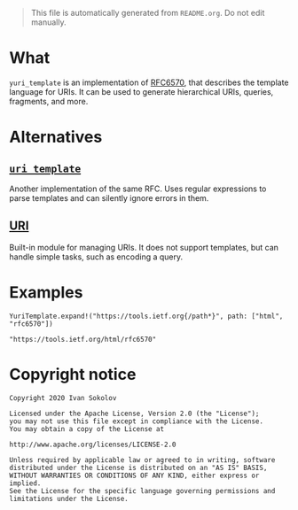 > This file is automatically generated from `README.org`. Do not edit
> manually.


# What

`yuri_template` is an implementation of [RFC6570](https://tools.ietf.org/html/rfc6570), that describes the
template language for URIs. It can be used to generate hierarchical
URIs, queries, fragments, and more.


# Alternatives


## [`uri_template`](https://hex.pm/packages/uri_template)

Another implementation of the same RFC. Uses regular expressions to
parse templates and can silently ignore errors in them.


## [URI](https://hexdocs.pm/elixir/URI.html)

Built-in module for managing URIs. It does not support templates,
but can handle simple tasks, such as encoding a query.


# Examples

    YuriTemplate.expand!("https://tools.ietf.org{/path*}", path: ["html", "rfc6570"])

    "https://tools.ietf.org/html/rfc6570"


# Copyright notice

    Copyright 2020 Ivan Sokolov

    Licensed under the Apache License, Version 2.0 (the "License");
    you may not use this file except in compliance with the License.
    You may obtain a copy of the License at

    http://www.apache.org/licenses/LICENSE-2.0

    Unless required by applicable law or agreed to in writing, software
    distributed under the License is distributed on an "AS IS" BASIS,
    WITHOUT WARRANTIES OR CONDITIONS OF ANY KIND, either express or implied.
    See the License for the specific language governing permissions and
    limitations under the License.
